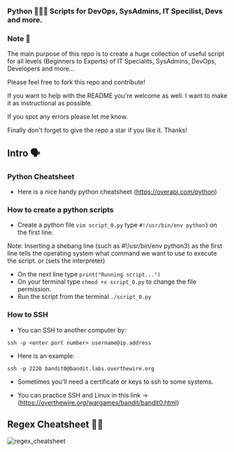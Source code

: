 ### Python 👨🏻‍💻 Scripts for DevOps, SysAdmins, IT Specilist, Devs and more.

### Note 📝

The main purpose of this repo is to create a huge collection of useful script for all levels (Beginners to Experts) of
IT Specialits, SysAdmins, DevOps, Developers and more...

Please feel free to fork this repo and contribute!

If you want to help with the README you're welcome as well. I want to make it as instructional as possible.

If you spot any errors please let me know.

Finally don't forget to give the repo a star if you like it. Thanks!

## Intro 🗣

### Python Cheatsheet

- Here is a nice handy python cheatsheet (https://overapi.com/python)

### How to create a python scripts

- Create a python file `vim script_0.py` type `#!/usr/bin/env python3` on the first line.

Note: Inserting a shebang line (such as #!/usr/bin/env python3) as the first line tells the operating system what command we want to use to execute the script. or (sets the interpreter)

- On the next line type `print("Running script...")`
- On your terminal type `chmod +x script_0.py` to change the file permission.
- Run the script from the terminal `./script_0.py`

### How to SSH

- You can SSH to another computer by:

`ssh -p <enter port number> username@ip.address`

- Here is an example:

`ssh -p 2220 bandit0@bandit.labs.overthewire.org`

- Sometimes you'll need a certificate or keys to ssh to some systems.

- You can practice SSH and Linux in this link -> (https://overthewire.org/wargames/bandit/bandit0.html)

## Regex Cheatsheet 🕵️‍♀️

![regex_cheatsheet](https://res.cloudinary.com/abetavarez/image/upload/v1609986054/Screen_Shot_2021-01-03_at_8.40.38_PM_wyhtfv.png)
